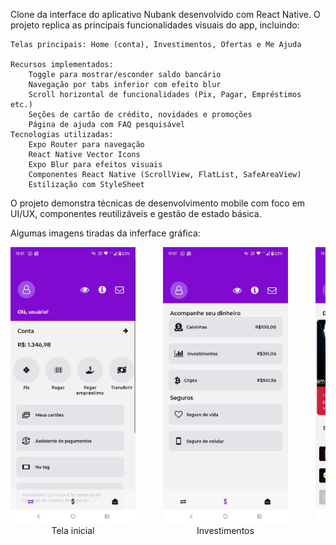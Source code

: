 Clone da interface do aplicativo Nubank desenvolvido com React Native. O projeto replica as principais funcionalidades visuais do app, incluindo:

    Telas principais: Home (conta), Investimentos, Ofertas e Me Ajuda
    
    Recursos implementados:
        Toggle para mostrar/esconder saldo bancário
        Navegação por tabs inferior com efeito blur
        Scroll horizontal de funcionalidades (Pix, Pagar, Empréstimos etc.)
        Seções de cartão de crédito, novidades e promoções
        Página de ajuda com FAQ pesquisável
    Tecnologias utilizadas:
        Expo Router para navegação
        React Native Vector Icons
        Expo Blur para efeitos visuais
        Componentes React Native (ScrollView, FlatList, SafeAreaView)
        Estilização com StyleSheet
        
O projeto demonstra técnicas de desenvolvimento mobile com foco em UI/UX, componentes reutilizáveis e gestão de estado básica.

Algumas imagens tiradas da inferface gráfica:
<p style="white-space: nowrap; overflow-x: auto;">
  <span style="display: inline-block; margin-right: 40px; text-align: center;">
    <img src="./preview/IMG-20250615-WA0023.jpg" alt="Tela inicial" width="200px" />
    <br />
    Tela inicial
  </span>
  <span style="display: inline-block; margin-right: 40px; text-align: center;">
    <img src="./preview/IMG-20250615-WA0024.jpg" alt="Tela investimentos" width="200px" />
    <br />
    Investimentos
  </span>
  <span style="display: inline-block; margin-right: 40px; text-align: center;">
    <img src="./preview/IMG-20250615-WA0025.jpg" alt="Tela publicidade" width="200px" />
    <br />
    Publicidade
  </span>
  <span style="display: inline-block; margin-right: 40px; text-align: center;">
    <img src="./preview/IMG-20250615-WA0022.jpg" alt="Tela ajuda" width="200px" />
    <br />
    Tela de ajuda
  </span>
</p>




